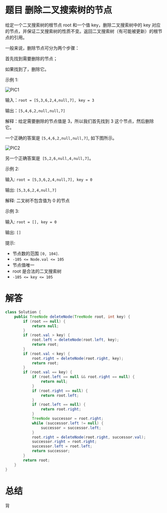 # 题目 删除二叉搜索树的节点

给定一个二叉搜索树的根节点 root 和一个值 key，删除二叉搜索树中的 key 对应的节点，并保证二叉搜索树的性质不变。返回二叉搜索树（有可能被更新）的根节点的引用。

一般来说，删除节点可分为两个步骤：

首先找到需要删除的节点；

如果找到了，删除它。

示例 1:

![PIC1](https://assets.leetcode.com/uploads/2020/09/04/del_node_1.jpg)

输入：```root = [5,3,6,2,4,null,7], key = 3```

输出：```[5,4,6,2,null,null,7]```

解释：给定需要删除的节点值是 3，所以我们首先找到 3 这个节点，然后删除它。

一个正确的答案是 ```[5,4,6,2,null,null,7]```, 如下图所示。

![PIC2](https://assets.leetcode.com/uploads/2020/09/04/del_node_supp.jpg)

另一个正确答案是``` [5,2,6,null,4,null,7]```。


示例 2:

输入: ```root = [5,3,6,2,4,null,7], key = 0```

输出: ```[5,3,6,2,4,null,7]```

解释: 二叉树不包含值为 0 的节点

示例 3:

输入: ```root = [], key = 0```

输出: ```[]```
 

提示:

* 节点数的范围 ```[0, 104]```.
* ```-105 <= Node.val <= 105```
* 节点值唯一
* root 是合法的二叉搜索树
* ```-105 <= key <= 105```

# 解答

```java
class Solution {
    public TreeNode deleteNode(TreeNode root, int key) {
        if (root == null) {
            return null;
        }
        if (root.val > key) {
            root.left = deleteNode(root.left, key);
            return root;
        }
        if (root.val < key) {
            root.right = deleteNode(root.right, key);
            return root;
        }
        if (root.val == key) {
            if (root.left == null && root.right == null) {
                return null;
            }
            if (root.right == null) {
                return root.left;
            }
            if (root.left == null) {
                return root.right;
            }
            TreeNode successor = root.right;
            while (successor.left != null) {
                successor = successor.left;
            }
            root.right = deleteNode(root.right, successor.val);
            successor.right = root.right;
            successor.left = root.left;
            return successor;
        }
        return root;
    }
}


```

# 总结

背

